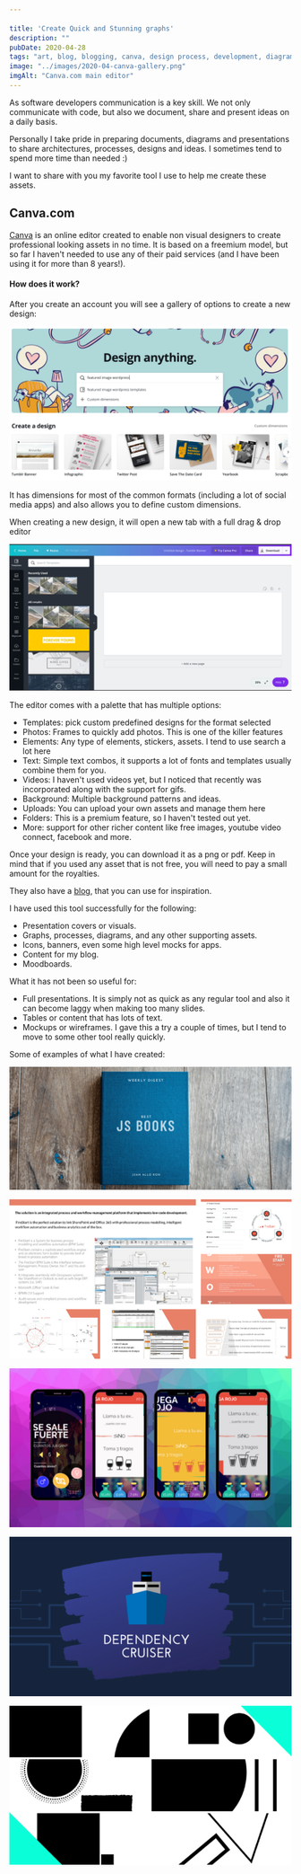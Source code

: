 ```yaml
---

title: 'Create Quick and Stunning graphs'
description: ""
pubDate: 2020-04-28
tags: "art, blog, blogging, canva, design process, development, diagrams, flowchart, programming, ux, ux design, web design"
image: "../images/2020-04-canva-gallery.png"
imgAlt: "Canva.com main editor"
---
```

As software developers communication is a key skill. We not only communicate with code, but also we document, share and present ideas on a daily basis.

Personally I take pride in preparing documents, diagrams and presentations to share architectures, processes, designs and ideas. I sometimes tend to spend more time than needed :)

I want to share with you my favorite tool I use to help me create these assets.

## Canva.com

[Canva](https://www.canva.com/) is an online editor created to enable non visual designers to create professional looking assets in no time. It is based on a freemium model, but so far I haven't needed to use any of their paid services (and I have been using it for more than 8 years!).

#### How does it work?

After you create an account you will see a gallery of options to create a new design:

![canva-gallery](../images/2020-04-canva-gallery.png)

It has dimensions for most of the common formats (including a lot of social media apps) and also allows you to define custom dimensions.

When creating a new design, it will open a new tab with a full drag & drop editor

![canva-editor](../images/2020-04-canva-editor.png)

The editor comes with a palette that has multiple options:

- Templates: pick custom predefined designs for the format selected
- Photos: Frames to quickly add photos. This is one of the killer features
- Elements: Any type of elements, stickers, assets. I tend to use search a lot here
- Text: Simple text combos, it supports a lot of fonts and templates usually combine them for you.
- Videos: I haven't used videos yet, but I noticed that recently was incorporated along with the support for gifs.
- Background: Multiple background patterns and ideas.
- Uploads: You can upload your own assets and manage them here
- Folders: This is a premium feature, so I haven't tested out yet.
- More: support for other richer content like free images, youtube video connect, facebook and more.

Once your design is ready, you can download it as a png or pdf. Keep in mind that if you used any asset that is not free, you will need to pay a small amount for the royalties.

They also have a [blog](https://www.canva.com/learn/welcome-to-the-canva-blog-2/), that you can use for inspiration.

I have used this tool successfully for the following:

- Presentation covers or visuals.
- Graphs, processes, diagrams, and any other supporting assets.
- Icons, banners, even some high level mocks for apps.
- Content for my blog.
- Moodboards.

What it has not been so useful for:

- Full presentations. It is simply not as quick as any regular tool and also it can become laggy when making too many slides.
- Tables or content that has lots of text.
- Mockups or wireframes. I gave this a try a couple of times, but I tend to move to some other tool really quickly.

Some of examples of what I have created:


![A book frontpage with the label JS Books](../images/2020-05-js-books-e1588543641560.png)

![A full presentation example](../images/2020-04-presentation.png)

![Design mockups for a mobile app](../images/2020-04-mockups.png)

![Icons and logos](../images/2020-04-icons.png)

![A design system](../images/2020-04-design.png)


